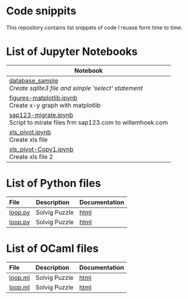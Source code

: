 # Code snippits

This repository contains list snippets of code I reuase form time to time.

# List of Jupyter Notebooks

|Notebook|
|------|
|[database_sample](https://github.com/whoek/snippits/blob/master/ipynb/database_sample.ipynb)<br>*Create sqlite3 file and simple 'select' statement*|
|[figures-matplotlib.ipynb](https://github.com/whoek/snippits/blob/master/ipynb/figures-matplotlib.ipynb)<br>Create x-y graph with matplotlib|
|[sap123-migrate.ipynb](https://github.com/whoek/snippits/blob/master/ipynb/sap123-migrate.ipynb)<br>Script to mirate files frm sap123.com to willemhoek.com|
|[xls_pivot.ipynb](https://github.com/whoek/snippits/blob/master/ipynb/xls_pivot.ipynb)<br>Create xls file|
|[xls_pivot-Copy1.ipynb](https://github.com/whoek/snippits/blob/master/ipynb/xls_pivot-Copy1.ipynb)<br>Create xls file 2|

# List of Python files

| **File** | **Description** | **Documentation**|
|:--------|:-------------------|----|
|[loop.py](https://github.com/norvig/pytudes/blob/master/py/SET.py)|Solvig Puzzle  |[html](http://norvig.com/SET.html)|
|[loop.py](https://github.com/norvig/pytudes/blob/master/py/SET.py)|Solvig Puzzle  |[html](http://norvig.com/SET.html)|

# List of OCaml files

| **File** | **Description** | **Documentation**|
|:--------|:-------------------|----|
|[loop.ml](https://github.com/norvig/pytudes/blob/master/py/SET.py)|Solvig Puzzle  |[html](http://norvig.com/SET.html)|
|[loop.ml](https://github.com/norvig/pytudes/blob/master/py/SET.py)|Solvig Puzzle  |[html](http://norvig.com/SET.html)|


